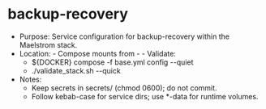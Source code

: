 # backup-recovery

- Purpose: Service configuration for backup-recovery within the Maelstrom stack.
- Location:   - Compose mounts from     - - Validate:
  - ${DOCKER} compose -f base.yml config --quiet
  - ./validate_stack.sh --quick
- Notes:
  - Keep secrets in secrets/ (chmod 0600); do not commit.
  - Follow kebab-case for service dirs; use *-data for runtime volumes.
